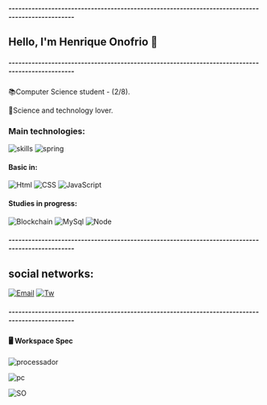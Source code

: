 

##### ------------------------------------------------------------------------------------------------
## Hello, I'm Henrique Onofrio 👋
##### ------------------------------------------------------------------------------------------------

📚Computer Science student - (2/8).

🤖Science and technology lover.

### Main technologies:
![skills](https://img.shields.io/badge/Java-ED8B00?style=for-the-badge&logo=java&logoColor=white)
![spring](https://img.shields.io/badge/Spring-6DB33F?style=for-the-badge&logo=spring&logoColor=white)

#### Basic in:
![Html](https://img.shields.io/badge/HTML-239120?style=for-the-badge&logo=html5&logoColor=white)
![CSS](https://img.shields.io/badge/CSS-239120?&style=for-the-badge&logo=css3&logoColor=white)
![JavaScript](https://img.shields.io/badge/JavaScript-F7DF1E?style=for-the-badge&logo=javascript&logoColor=black)

#### Studies in progress:
![Blockchain](https://img.shields.io/badge/hyperledger-2F3134?style=for-the-badge&logo=hyperledger&logoColor=white)
![MySql](https://img.shields.io/badge/MySQL-005C84?style=for-the-badge&logo=mysql&logoColor=white)
![Node](https://img.shields.io/badge/Node.js-43853D?style=for-the-badge&logo=node.js&logoColor=white)

##### ------------------------------------------------------------------------------------------------

## social networks:

[![Email](https://img.shields.io/badge/LinkedIn-0077B5?style=for-the-badge&logo=linkedin&logoColor=white)](https://www.linkedin.com/in/henrique-onofrio/)
[![Tw](https://img.shields.io/badge/Twitter-1DA1F2?style=for-the-badge&logo=twitter&logoColor=white)](https://twitter.com/RikeRike0)


##### ------------------------------------------------------------------------------------------------
#### 🖥️ Workspace Spec


![processador](https://img.shields.io/badge/AMD-Ryzen_5_3600X-ED1C24?style=for-the-badge&logo=amd&logoColor=white)

![pc](https://img.shields.io/badge/AMD-Radeon_RX_590-ED1C24?style=for-the-badge&logo=amd&logoColor=white)

![SO](https://img.shields.io/badge/Windows--10-0078D6?style=for-the-badge&logo=windows&logoColor=white)
